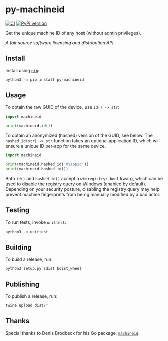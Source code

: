 # py-machineid

[![CI](https://github.com/focusapps/licensegen-py-machineid/actions/workflows/test.yml/badge.svg)](https://github.com/focusapps/licensegen-py-machineid/actions)
[![PyPI version](https://badge.fury.io/py/py-machineid.svg)](https://badge.fury.io/py/py-machineid)

Get the unique machine ID of any host (without admin privileges).

_A fair source software licensing and distribution API._

## Install

Install using [`pip`](https://docs.python.org/3/installing/index.html):

```bash
python3 -m pip install py-machineid
```

## Usage

To obtain the raw GUID of the device, use `id() -> str`:

```python
import machineid

print(machineid.id())
```

To obtain an anonymized (hashed) version of the GUID, see below. The
`hashed_id(str) -> str` function takes an optional application ID,
which will ensure a unique ID per-app for the same device.

```python
import machineid

print(machineid.hashed_id('myappid'))
print(machineid.hashed_id())
```

Both `id()` and `hashed_id()` accept a `winregistry: bool` kwarg,
which can be used to disable the registry query on Windows (enabled
by default). Depending on your security posture, disabling the
registry query may help prevent machine fingerprints from
being manually modified by a bad actor.

## Testing

To run tests, invoke `unittest`:

```bash
python3 -m unittest
```

## Building

To build a release, run:

```bash
python3 setup.py sdist bdist_wheel
```

## Publishing

To publish a release, run:

```bash
twine upload dist/*
```

## Thanks

Special thanks to Denis Brodbeck for his Go package, [`machineid`](https://github.com/denisbrodbeck/machineid).
